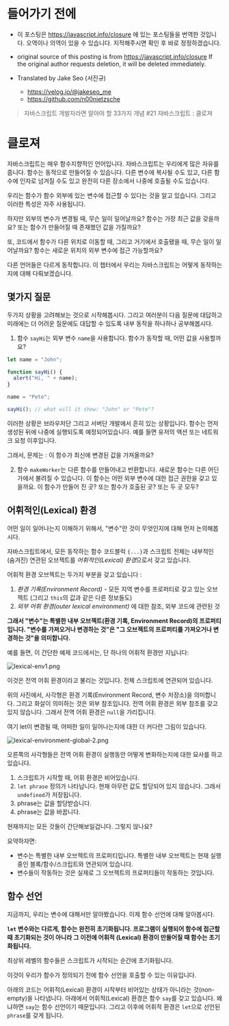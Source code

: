 # 들어가기 전에

- 이 포스팅은 https://javascript.info/closure 에 있는 포스팅들을 번역한 것입니다. 오역이나 의역이 있을 수 있습니다. 지적해주시면 확인 후 바로 정정하겠습니다.

- original source of this posting is from https://javascript.info/closure If the original author requests deletion, it will be deleted immediately.

- Translated by Jake Seo (서진규)

	- https://velog.io/@jakeseo_me
	- https://github.com/n00nietzsche

> 자바스크립트 개발자라면 알아야 할 33가지 개념 #21 자바스크립트 : 클로져

# 클로져

자바스크립트는 매우 함수지향적인 언어입니다. 자바스크립트는 우리에게 많은 자유를 줍니다. 함수는 동적으로 만들어질 수 있습니다. 다른 변수에 복사될 수도 있고, 다른 함수에 인자로 넘겨질 수도 있고 완전히 다른 장소에서 나중에 호출될 수도 있습니다.

우리는 함수가 함수 외부에 있는 변수에 접근할 수 있다는 것을 알고 있습니다. 그리고 이러한 특성은 자주 사용됩니다.

하지만 외부의 변수가 변경될 때, 무슨 일이 일어날까요? 함수는 가장 최근 값을 갖을까요? 또는 함수가 만들어질 때 존재했던 값을 가질까요?

또, 코드에서 함수가 다른 위치로 이동할 때, 그리고 거기에서 호출됐을 때, 무슨 일이 일어날까요? 함수는 새로운 위치의 외부 변수에 접근 가능할까요?

다른 언어들은 다르게 동작합니다. 이 챕터에서 우리는 자바스크립트는 어떻게 동작하는지에 대해 다뤄보겠습니다.

## 몇가지 질문

두가지 상황을 고려해보는 것으로 시작해봅시다. 그리고 여러분이 다음 질문에 대답하고 미래에는 더 어려운 질문에도 대답할 수 있도록 내부 동작을 하나하나 공부해봅시다.

1. 함수 `sayHi`는 외부 변수 `name`을 사용합니다. 함수가 동작할 때, 어떤 값을 사용할까요?

```js
let name = "John";

function sayHi() {
  alert("Hi, " + name);
}

name = "Pete";

sayHi(); // what will it show: "John" or "Pete"?
```

이러한 상황은 브라우저단 그리고 서버단 개발에서 흔히 있는 상황입니다. 함수는 먼저 생성된 뒤에 나중에 실행되도록 예정되어있습니다. 예를 들면 유저의 액션 또는 네트워크 요청 이후입니다.

그래서, 문제는 : 이 함수가 최신에 변경된 값을 가져올까요?

2. 함수 `makeWorker`는 다른 함수를 만들어내고 반환합니다. 새로운 함수는 다른 어딘가에서 불려질 수 있습니다. 이 함수는 어떤 외부 변수에 대한 접근 권한을 갖고 있을까요. 이 함수가 만들어 진 곳? 또는 함수가 호출된 곳? 또는 두 곳 모두?

## 어휘적인(Lexical) 환경

어떤 일이 일어나는지 이해하기 위해서, "변수"란 것이 무엇인지에 대해 먼저 논의해봅시다.

자바스크립트에서, 모든 동작하는 함수 코드블럭 `{...}`과 스크립트 전체는 내부적인 (숨겨진) 연관된 오브젝트를 *어휘적인(Lexical) 환경*으로서 갖고 있습니다.

어휘적 환경 오브젝트는 두가지 부분을 갖고 있습니다 :

1. *환경 기록(Environment Record)* - 모든 지역 변수를 프로퍼티로 갖고 있는 오브젝트 (그리고 `this`의 값과 같은 다른 정보들도)
2. *외부 어휘 환경(outer lexical environment)* 에 대한 참조, 외부 코드에 관련된 것

**그래서 "변수"는 특별한 내부 오브젝트(환경 기록, Environment Record)의 프로퍼티입니다. "변수를 가져오거나 변경하는 것"은 "그 오브젝트의 프로퍼티를 가져오거나 변경하는 것"을 의미합니다.**

예를 들면, 이 간단한 예제 코드에서는, 단 하나의 어휘적 환경만 지닙니다:

![lexical-env1.png](https://images.velog.io/post-images/jakeseo_me/3cff1870-8674-11e9-9809-ed6e36f2cf44/lexical-env1.png)

이것은 전역 어휘 환경이라고 불리는 것입니다. 전체 스크립트에 연관되어 있습니다.

위의 사진에서, 사각형은 환경 기록(Environment Record, 변수 저장소)을 의미합니다. 그리고 화살이 의미하는 것은 외부 참조입니다. 전역 어휘 환경은 외부 참조를 갖고 있지 않습니다. 그래서 전역 어휘 환경은 `null`을 가리킵니다.

여기 let이 변경될 때, 어떠한 일이 일어나는지에 대한 더 커다란 그림이 있습니다.

![lexical-environment-global-2.png](https://images.velog.io/post-images/jakeseo_me/a69483b0-8674-11e9-94a9-093dca7124f1/lexical-environment-global-2.png)

오른쪽의 사각형들은 전역 어휘 환경이 실행동안 어떻게 변화하는지에 대한 묘사를 하고 있습니다.

1. 스크립트가 시작할 때, 어휘 환경은 비어있습니다.
2. `let phrase` 정의가 나타납니다. 현재 아무런 값도 할당되어 있지 않습니다. 그래서 `undefined`가 저장됩니다.
3. phrase는 값을 할당받습니다.
4. phrase는 값을 바꿉니다.

현재까지는 모든 것들이 간단해보일겁니다. 그렇지 않나요?

요약하자면:

- 변수는 특별한 내부 오브젝트의 프로퍼티입니다. 특별한 내부 오브젝트는 현재 실행중인 블록/함수/스크립트와 연관되어 있습니다.
- 변수들이 작동하는 것은 실제로 그 오브젝트의 프로퍼티들이 작동하는 것입니다.

## 함수 선언

지금까지, 우리는 변수에 대해서만 알아봤습니다. 이제 함수 선언에 대해 알아봅시다.

**`let` 변수와는 다르게, 함수는 완전히 초기화됩니다. 프로그램이 실행되어 함수에 접근할 때 초기화되는 것이 아니라 그 이전에 어휘적 (Lexical) 환경이 만들어질 때 함수는 초기화됩니다.**

최상위 레벨의 함수들은 스크립트가 시작되는 순간에 초기화됩니다.

이것이 우리가 함수가 정의되기 전에 함수 선언을 호출할 수 있는 이유입니다. 

아래의 코드는 어휘적(Lexical) 환경이 시작부터 비어있는 상태가 아니라는 것(non-empty)을 나타냅니다. 아래에서 어휘적(Lexical) 환경은 함수 `say`를 갖고 있습니다. 왜냐하면 `say`는 함수 선언이기 때문입니다. 그리고 이후에 어휘적 환경은 `let`으로 선언된 `phrase`를 갖게 됩니다.

